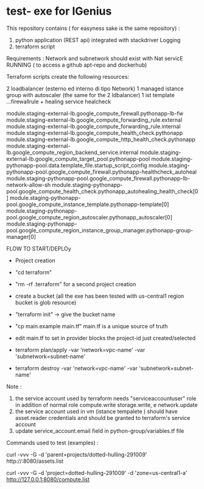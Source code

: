 # test- exe for IGenius

This repository contains ( for easyness sake is the same repository) :
1) python application (REST api) integrated with stackdriver Logging
2) terraform script 

Requirements : Network  and subnetwork should exist with Nat servicE RUNNING ( to access a github apt-repo and dockerhub)

Terraform scripts create the following resources:

 2 loadbalancer (esterno ed interno di tipo Network)
 1 managed istance group with autoscaler (the same for the 2 ldbalancer)
 1 ist template
 ...firewallrule + healing  service healcheck

 module.staging-external-lb.google_compute_firewall.pythonapp-lb-fw
 module.staging-external-lb.google_compute_forwarding_rule.external
 module.staging-external-lb.google_compute_forwarding_rule.internal
 module.staging-external-lb.google_compute_health_check.pythonapp
 module.staging-external-lb.google_compute_http_health_check.pythonapp
 module.staging-external-lb.google_compute_region_backend_service.internal
 module.staging-external-lb.google_compute_target_pool.pythonapp-pool
 module.staging-pythonapp-pool.data.template_file.startup_script_config
 module.staging-pythonapp-pool.google_compute_firewall.pythonapp-healthcheck_autoheal
 module.staging-pythonapp-pool.google_compute_firewall.pythonapp-lb-network-allow-sh
 module.staging-pythonapp-pool.google_compute_health_check.pythonapp_autohealing_health_check[0]
 module.staging-pythonapp-pool.google_compute_instance_template.pythonapp-template[0]
 module.staging-pythonapp-pool.google_compute_region_autoscaler.pythonapp_autoscaler[0]
 module.staging-pythonapp-pool.google_compute_region_instance_group_manager.pythonapp-group-manager[0]

 FLOW TO START/DEPLOy

- Project creation

- "cd terraform"

- "rm -rf .terraform"  for a second project creation

- create a bucket (all the exe has been tested with us-central1 region bucket is glob resource)

- "terraform init" -> give the bucket name

- "cp main.example  main.tf" main.tf is a unique source of truth 

- edit main.tf to set in provider blocks the project-id just created/selected

- terraform plan/apply  -var 'network=vpc-name' -var 'subnetwork=subnet-name'

- terraform destroy  -var 'network=vpc-name' -var 'subnetwork=subnet-name'

Note :
1) the service account used by terraform needs  "serviceaccountuser" role in addition of normal role compute.write storage.write, e network.update   
2) the service account used in vm (istance tempalete ) should have asset.reader credentials  and should be granted to terraform's service account
3) update service_account.email field in python-group/variables.tf file


Commands used to test (examples) :

curl -vvv -G -d 'parent=projects/dotted-hulling-291009' http://<ip addr >:8080/assets.list

curl -vvv -G -d 'project=dotted-hulling-291009' -d 'zone=us-central1-a' http://127.0.0.1:8080/compute.list

